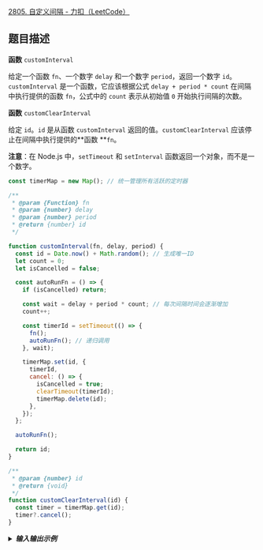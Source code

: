 [2805. 自定义间隔 - 力扣（LeetCode）](https://leetcode.cn/problems/custom-interval/description/)



<h2 id="R0loQ">题目描述</h2>

**函数** `customInterval`

给定一个函数 `fn`、一个数字 `delay` 和一个数字 `period`，返回一个数字 `id`。`customInterval` 是一个函数，它应该根据公式 `delay + period * count` 在间隔中执行提供的函数 `fn`，公式中的 `count` 表示从初始值 `0` 开始执行间隔的次数。

**函数** `customClearInterval`

给定 `id`。`id` 是从函数 `customInterval` 返回的值。`customClearInterval` 应该停止在间隔中执行提供的**函数 **`fn`。

**注意**：在 Node.js 中，`setTimeout` 和 `setInterval` 函数返回一个对象，而不是一个数字。



```javascript
const timerMap = new Map(); // 统一管理所有活跃的定时器

/**
 * @param {Function} fn
 * @param {number} delay
 * @param {number} period
 * @return {number} id
 */

function customInterval(fn, delay, period) {
  const id = Date.now() + Math.random(); // 生成唯一ID
  let count = 0;
  let isCancelled = false;

  const autoRunFn = () => {
    if (isCancelled) return;

    const wait = delay + period * count; // 每次间隔时间会逐渐增加
    count++;

    const timerId = setTimeout(() => {
      fn();
      autoRunFn(); // 递归调用
    }, wait);

    timerMap.set(id, {
      timerId,
      cancel: () => {
        isCancelled = true;
        clearTimeout(timerId);
        timerMap.delete(id);
      },
    });
  };

  autoRunFn();

  return id;
}

/**
 * @param {number} id
 * @return {void}
 */
function customClearInterval(id) {
  const timer = timerMap.get(id);
  timer?.cancel();
}

```



<details class="lake-collapse"><summary id="uadd10fc9"><strong><em><span class="ne-text">输入输出示例</span></em></strong></summary><p id="ud86df498" class="ne-p"><span class="ne-text">示例 1：</span></p><pre data-language="plain" id="u1euH" class="ne-codeblock language-plain"><code>输入：delay = 50, period = 20, stopTime = 225
输出：[50,120,210]
解释：
const t = performance.now()  
const result = []
        
const fn = () =&gt; {
    result.push(Math.floor(performance.now() - t))
}
const id = customInterval(fn, delay, period)
        
setTimeout(() =&gt; {
    customClearInterval(id)
}, 225)

50 + 20 * 0 = 50 // 50ms - 第一个函数调用
50 + 20 * 1 = 70 // 50ms + 70ms = 120ms - 第二个函数调用
50 + 20 * 2 = 90 // 50ms + 70ms + 90ms = 210ms - 第三个函数调用</code></pre><p id="udd5e855b" class="ne-p"><span class="ne-text">示例 2：</span></p><pre data-language="plain" id="l3v7z" class="ne-codeblock language-plain"><code>输入：delay = 20, period = 20, stopTime = 150
输出：[20,60,120]
解释：
20 + 20 * 0 = 20 // 20ms - 第一个函数调用
20 + 20 * 1 = 40 // 20ms + 40ms = 60ms - 第二个函数调用
20 + 20 * 2 = 60 // 20ms + 40ms + 60ms = 120ms - 第三个函数调用</code></pre><p id="ua53ca0e1" class="ne-p"><span class="ne-text">示例 3：</span></p><pre data-language="plain" id="Llil1" class="ne-codeblock language-plain"><code>输入：delay = 100, period = 200, stopTime = 500
输出：[100,400]
解释：
100 + 200 * 0 = 100 // 100ms - 第一个函数调用
100 + 200 * 1 = 300 // 100ms + 300ms = 400ms - 第二个函数调用</code></pre></details>
